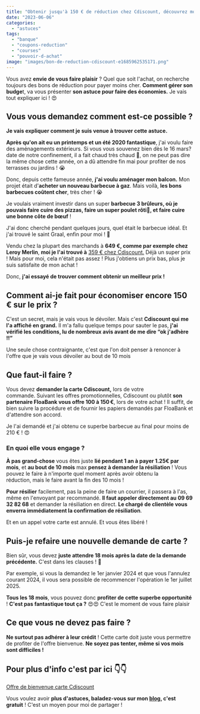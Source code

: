 ```yaml
---
title: "Obtenir jusqu'à 150 € de réduction chez Cdiscount, découvrez mon secret !"
date: "2023-06-06"
categories: 
  - "astuces"
tags: 
  - "banque"
  - "coupons-reduction"
  - "courses"
  - "pouvoir-d-achat"
image: "images/bon-de-reduction-cdiscount-e1685962535171.png"
---
```


Vous avez **envie de vous faire plaisir** ? Quel que soit l'achat, on recherche toujours des bons de réduction pour payer moins cher. **Comment gérer son budge**t, va vous présenter **son astuce pour faire des économies.** Je vais tout expliquer ici ! 😍

## Vous vous demandez comment est-ce possible ?

**Je vais expliquer comment je suis venue à trouver cette astuce.**

**Après qu'on ait eu un printemps et un été 2020 fantastique**, j'ai voulu faire des aménagements extérieurs. Si vous vous souvenez bien dès le 16 mars? date de notre confinement, il a fait chaud très chaud 🥵, on ne peut pas dire la même chose cette année, on a dû attendre fin mai pour profiter de nos terrasses ou jardins ! 😭

Donc, depuis cette fameuse année, **j'ai voulu aménager mon balcon.** Mon projet était d'**acheter un nouveau barbecue à gaz**. Mais voilà, **les bons barbecues coûtent cher**, très cher ! 😭

Je voulais vraiment investir dans un super **barbecue 3 brûleurs, où je pouvais faire cuire des pizzas, faire un super poulet rôti🐔, et faire cuire une bonne côte de bœuf** !

J'ai donc cherché pendant quelques jours, quel était le barbecue idéal. Et j'ai trouvé le saint Graal, enfin pour moi ! 🤣

Vendu chez la plupart des marchands à **649 €, comme par exemple chez Leroy Merlin**, **moi je l'ai trouvé à** [359 € chez Cdiscount.](https://www.cdiscount.com/jardin/barbecue-plancha/barbecue-a-gaz-barbecook-siesta-310-black-edition/f-1631901-bar5400269207502.html?idOffre=1987501333&cid=search_pla&cm_mmc=PLA!COR!!MP!17321694237!m126877420_pBAR5400269207502-1987501333_l9055989_tpla-294682000766__a137602897192&gclid=Cj0KCQjwj_ajBhCqARIsAA37s0wpaX20yauFzE6clxLIvEVXd0_Ko4xmE6lqtSryKmFigKeDuR_hmmgaAni9EALw_wcB "359 € chez Cdiscount.") Déjà un super prix ! Mais pour moi, cela n'était pas assez ! Plus j'obtiens un prix bas, plus je suis satisfaite de mon achat !

Donc, **j'ai essayé de trouver comment obtenir un meilleur prix !**

## Comment ai-je fait pour économiser encore 150 € sur le prix ?

C'est un secret, mais je vais vous le dévoiler. Mais c'est **Cdiscount qui me l'a affiché en grand.** Il m'a fallu quelque temps pour sauter le pas, **j'ai vérifié les conditions, lu de nombreux avis avant de me dire “ok j'adhère !!”**

Une seule chose contraignante, c'est que l'on doit penser à renoncer à l'offre que je vais vous dévoiler au bout de 10 mois

## Que faut-il faire ?

Vous devez **demander la carte Cdiscount,** lors de votre commande. Suivant les offres promotionnelles, Cdiscount ou plutôt **son partenaire FloaBank vous offre 100 à 150 €**, lors de votre achat ! Il suffit, de bien suivre la procédure et de fournir les papiers demandés par FloaBank et d'attendre son accord.

Je l'ai demandé et j'ai obtenu ce superbe barbecue au final pour moins de 210 € ! 😍

### En quoi elle vous engage ?

**À pas grand-chose** vous êtes juste **lié pendant 1 an à payer 1.25€ par mois**, et **au bout de 10 mois** max **pensez à demander la résiliation** ! Vous pouvez le faire à n'importe quel moment après avoir obtenu la réduction, mais le faire avant la fin des 10 mois !

**Pour résilier** facilement, pas la peine de faire un courrier, il passera à l'as, même en l'envoyant par recommandé. **Il faut appeler directement au 09 69 32 82 68** et demander la résiliation en direct. **Le chargé de clientèle vous enverra immédiatement la confirmation de résiliation**.

Et en un appel votre carte est annulé. Et vous êtes libéré !

## Puis-je refaire une nouvelle demande de carte ?

Bien sûr, vous devez **juste attendre 18 mois après la date de la demande précédente.** C'est dans les clauses ! 📜

Par exemple, si vous la demandez le 1er janvier 2024 et que vous l'annulez courant 2024, il vous sera possible de recommencer l'opération le 1er juillet 2025.

**Tous les 18 mois**, vous pouvez donc **profiter de cette superbe opportunité** ! **C'est pas fantastique tout ça ?** 😍😍 C'est le moment de vous faire plaisir

## Ce que vous ne devez pas faire ?

**Ne surtout pas adhérer à leur crédit** ! Cette carte doit juste vous permettre de profiter de l'offre bienvenue. **Ne soyez pas tenter, même si vos mois sont difficiles !**

## Pour plus d'info c'est par ici 👇👇

[Offre de bienvenue carte Cdiscount](https://www.cdiscount.com/carte-cdiscount/commande)

Vous voulez avoir **plus d'astuces, baladez-vous sur mon [blog](https://commentgerersonbudget.fr/ "blog"), c'est gratuit** ! C'est un moyen pour moi de partager !
